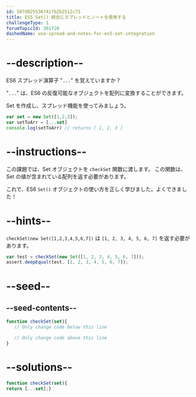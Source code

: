 ```yaml
---
id: 587d8255367417b2b2512c73
title: ES5 Set() 統合にスプレッドとノートを使用する
challengeType: 1
forumTopicId: 301720
dashedName: use-spread-and-notes-for-es5-set-integration
---
```


# --description--

ES6 スプレッド演算子 "`...`" を覚えていますか？

"`...`" は、ES6 の反復可能なオブジェクトを配列に変換することができます。

Set を作成し、スプレッド機能を使ってみましょう。

```js
var set = new Set([1,2,3]);
var setToArr = [...set]
console.log(setToArr) // returns [ 1, 2, 3 ]
```

# --instructions--

この課題では、Set オブジェクトを `checkSet` 関数に渡します。 この関数は、Set の値が含まれている配列を返す必要があります。

これで、ES6 `Set()` オブジェクトの使い方を正しく学びました。よくできました！

# --hints--

`checkSet(new Set([1,2,3,4,5,6,7])` は `[1, 2, 3, 4, 5, 6, 7]` を返す必要があります。

```js
var test = checkSet(new Set([1, 2, 3, 4, 5, 6, 7]));
assert.deepEqual(test, [1, 2, 3, 4, 5, 6, 7]);
```

# --seed--

## --seed-contents--

```js
function checkSet(set){
   // Only change code below this line

   // Only change code above this line
}
```

# --solutions--

```js
function checkSet(set){
return [...set];}
```
